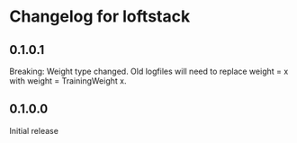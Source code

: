 # Changelog for loftstack

## 0.1.0.1

Breaking: Weight type changed. Old logfiles will need to replace weight = x with weight = TrainingWeight x.
	
## 0.1.0.0

Initial release
